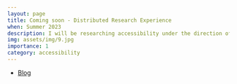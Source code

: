 ```yaml
---
layout: page
title: Coming soon - Distributed Research Experience
when: Summer 2023
description: I will be researching accessibility under the direction of Dr. Anat Caspi of the University of Washington.
img: assets/img/9.jpg
importance: 1
category: accessibility
---
```

<ul class="actions">
    <li><a href="https://christineiym.github.io/dreu-site/" class="button">Blog</a></li>
</ul>